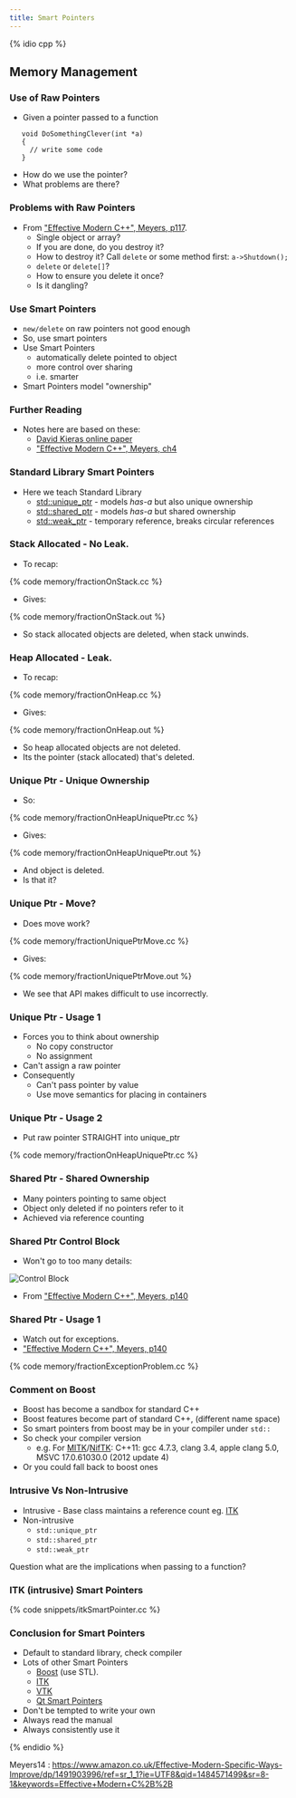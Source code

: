 ```yaml
---
title: Smart Pointers
---
```


{% idio cpp %}

## Memory Management 

### Use of Raw Pointers

* Given a pointer passed to a function

```
   void DoSomethingClever(int *a) 
   {
     // write some code
   }
```

* How do we use the pointer? 
* What problems are there?


### Problems with Raw Pointers

* From ["Effective Modern C++", Meyers, p117](https://www.amazon.co.uk/Effective-Modern-Specific-Ways-Improve/dp/1491903996/ref=sr_1_1?ie=UTF8&qid=1484571499&sr=8-1&keywords=Effective+Modern+C%2B%2B).
    * Single object or array?
    * If you are done, do you destroy it?
    * How to destroy it? Call ```delete``` or some method first: ```a->Shutdown();```
    * ```delete``` or ```delete[]```?
    * How to ensure you delete it once?
    * Is it dangling?


### Use Smart Pointers

* ```new/delete``` on raw pointers not good enough
* So, use smart pointers
* Use Smart Pointers
    * automatically delete pointed to object
    * more control over sharing
    * i.e. smarter
* Smart Pointers model "ownership"


### Further Reading

* Notes here are based on these:
    * [David Kieras online paper](http://www.umich.edu/~eecs381/handouts/C++11_smart_ptrs.pdf)
    * ["Effective Modern C++", Meyers, ch4](Meyers14)


### Standard Library Smart Pointers

* Here we teach Standard Library
    * [std::unique_ptr](http://en.cppreference.com/w/cpp/memory/unique_ptr) - models *has-a* but also unique ownership
    * [std::shared_ptr](http://en.cppreference.com/w/cpp/memory/shared_ptr) - models *has-a* but shared ownership
    * [std::weak_ptr](http://en.cppreference.com/w/cpp/memory/weak_ptr) - temporary reference, breaks circular references


### Stack Allocated - No Leak.

* To recap:

{% code memory/fractionOnStack.cc %}

* Gives:

{% code memory/fractionOnStack.out %}

* So stack allocated objects are deleted, when stack unwinds.


### Heap Allocated - Leak.

* To recap:

{% code memory/fractionOnHeap.cc %}

* Gives:

{% code memory/fractionOnHeap.out %}

* So heap allocated objects are not deleted.
* Its the pointer (stack allocated) that's deleted.


### Unique Ptr - Unique Ownership

* So:

{% code memory/fractionOnHeapUniquePtr.cc %}

* Gives:

{% code memory/fractionOnHeapUniquePtr.out %}

* And object is deleted.
* Is that it?


### Unique Ptr - Move?

* Does move work?

{% code memory/fractionUniquePtrMove.cc %}

* Gives:

{% code memory/fractionUniquePtrMove.out %}

* We see that API makes difficult to use incorrectly.


### Unique Ptr - Usage 1

* Forces you to think about ownership 
    * No copy constructor
    * No assignment
* Can't assign a raw pointer
* Consequently
    * Can't pass pointer by value
    * Use move semantics for placing in containers
    

### Unique Ptr - Usage 2

* Put raw pointer STRAIGHT into unique_ptr

{% code memory/fractionOnHeapUniquePtr.cc %}


### Shared Ptr - Shared Ownership

* Many pointers pointing to same object
* Object only deleted if no pointers refer to it
* Achieved via reference counting


### Shared Ptr Control Block

* Won't go to too many details:
<img src="https://www.safaribooksonline.com/library/view/effective-modern-c/9781491908419/assets/emcp_04in02.png" alt="Control Block">

* From ["Effective Modern C++", Meyers, p140](Meyers14)


### Shared Ptr - Usage 1

* Watch out for exceptions.
* ["Effective Modern C++", Meyers, p140](Meyers14)

{% code memory/fractionExceptionProblem.cc %}

### Comment on Boost

* Boost has become a sandbox for standard C++
* Boost features become part of standard C++, (different name space)
* So smart pointers from boost may be in your compiler under `std::`
* So check your compiler version
    * e.g. For [MITK](http://www.mitk.org)/[NifTK](http://www.niftk.org): C++11: gcc 4.7.3, clang 3.4, apple clang 5.0, MSVC 17.0.61030.0 (2012 update 4)
* Or you could fall back to boost ones




### Intrusive Vs Non-Intrusive

* Intrusive - Base class maintains a reference count eg. [ITK](http://www.itk.org)
* Non-intrusive
    * ```std::unique_ptr```
    * ```std::shared_ptr```
    * ```std::weak_ptr```

Question what are the implications when passing to a function?


### ITK (intrusive) Smart Pointers

{% code snippets/itkSmartPointer.cc %}


### Conclusion for Smart Pointers

* Default to standard library, check compiler
* Lots of other Smart Pointers
    * [Boost](http://www.boost.org) (use STL).
    * [ITK](http://www.itk.org)
    * [VTK](http://www.vtk.org/Wiki/VTK/Tutorials/SmartPointers)
    * [Qt Smart Pointers](https://wiki.qt.io/Smart_Pointers)
* Don't be tempted to write your own
* Always read the manual
* Always consistently use it

{% endidio %}

Meyers14 : https://www.amazon.co.uk/Effective-Modern-Specific-Ways-Improve/dp/1491903996/ref=sr_1_1?ie=UTF8&qid=1484571499&sr=8-1&keywords=Effective+Modern+C%2B%2B